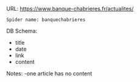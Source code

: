 URL: https://www.banque-chabrieres.fr/actualites/

    Spider name: banquechabrieres

DB Schema:
- title
- date
- link
- content

Notes:
-one article has no content